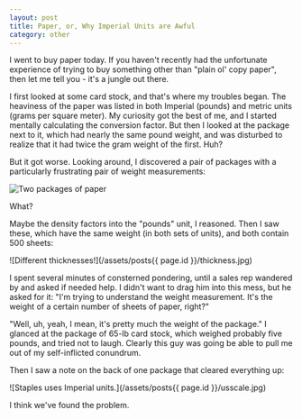 ```yaml
---
layout: post
title: Paper, or, Why Imperial Units are Awful
category: other
---
```


I went to buy paper today.  If you haven't recently had the unfortunate experience of trying to buy something other than "plain ol' copy paper", then let me tell you - it's a jungle out there.

I first looked at some card stock, and that's where my troubles began.  The heaviness of the paper was listed in both Imperial (pounds) and metric units (grams per square meter).  My curiosity got the best of me, and I started mentally calculating the conversion factor.  But then I looked at the package next to it, which had nearly the same pound weight, and was disturbed to realize that it had twice the gram weight of the first.  Huh?

But it got worse.  Looking around, I discovered a pair of packages with a particularly frustrating pair of weight measurements: 

<img src="/assets/posts{{ page.id }}/greaterless.jpg" alt="Two packages of paper" title="Basically, the heavier package weighs less." />

What?

Maybe the density factors into the "pounds" unit, I reasoned.  Then I saw these, which have the same weight (in both sets of units), and both contain 500 sheets:

![Different thicknesses!](/assets/posts{{ page.id }}/thickness.jpg)

I spent several minutes of consterned pondering, until a sales rep wandered by and asked if needed help.  I didn't want to drag him into this mess, but he asked for it: "I'm trying to understand the weight measurement.  It's the weight of a certain number of sheets of paper, right?"

"Well, uh, yeah, I mean, it's pretty much the weight of the package."  I glanced at the package of 65-lb card stock, which weighed probably five pounds, and tried not to laugh.  Clearly this guy was going be able to pull me out of my self-inflicted conundrum.

Then I saw a note on the back of one package that cleared everything up:

![Staples uses Imperial units.](/assets/posts{{ page.id }}/usscale.jpg)

I think we've found the problem.

